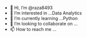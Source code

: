 - 👋 Hi, I’m @raza8493
- 👀 I’m interested in ...Data Analytics
- 🌱 I’m currently learning ...Python
- 💞️ I’m looking to collaborate on ...
- 📫 How to reach me ...

<!---
raza8493/raza8493 is a ✨ special ✨ repository because its `README.md` (this file) appears on your GitHub profile.
You can click the Preview link to take a look at your changes.
--->
